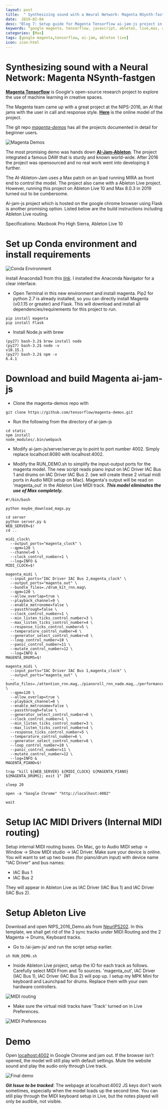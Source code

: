 ```yaml
---
layout: post
title:  " Synthesizing sound with a Neural Network: Magenta NSynth-fastgen"
date:  2019-02-04
desc: "Blog 7: Setup guide for Magenta Tensorflow ai-jam-js project in Ableton Live"
keywords: “google magenta, tensorflow, javascript, ableton, live,max, audio engineering, art, music, music technology, computer science, internet, artificial intelligence, machine learning,music production, midi, ai-duet"
categories: [Max]
tags: [google magenta,tensorflow, ai-jam, ableton live]
icon: icon-html
---
```


# **Synthesizing sound with a Neural Network: Magenta NSynth-fastgen**

[**Magenta Tensorflow**](https://magenta.tensorflow.org/) is Google's open-source research project to explore the use of machine learning in creative spaces.

The Magenta team came up with a great project at the NIPS-2016, an AI that jams with the user in call and response style. [**Here**](https://experiments.withgoogle.com/ai-duet) is the online model of the project. 

The git repo [*magenta-demos*](https://github.com/tensorflow/magenta-demos) has all the projects documented in detail for beginner users. 

<img src="{{ site.baseurl }}/static/assets/img/blog/magenta/magenta-demos.png" alt="Magenta Demos" class="center" />

The most promising demo was hands down [**AI-Jam-Ableton**](https://github.com/tensorflow/magenta-demos/tree/master/ai-jam-ableton). The project integrated a famous DAW that is sturdy and known world-wide. After 2016 the project was opensourced and no real work went into developing it further.

The AI-Ableton-Jam uses a Max patch on an Ipad running MIRA as front end to control  the model. The project also came with a Ableton Live project. However, running this project on Ableton Live 10 and Max 8.0.3 in 2019 turned out to be cumbersome. 

Ai-jam-js project which is hosted on the google chrome browser using Flask is another promising option. Listed below are the build instructions including Ableton Live routing. 

Specifications: Macbook Pro High Sierra, Ableton Live 10
# Set up Conda environment and install requirements

<img src="{{ site.baseurl }}/static/assets/img/blog/magenta/conda-env.png" alt="Conda Environment" class="center" />

Install Anaconda3 from this [*link*](https://www.anaconda.com/distribution/). I installed the Anaconda Navigator for a clear interface. 

* Open Terminal in this new environment and install magenta. Pip2 for python 2.7 is already installed, so you can directly install Magenta (v0.1.15 or greater) and Flask. This will download and install all dependencies/requirements for this project to run.

```
pip install magenta
pip install Flask
```

* Install Node.js with brew

```
(py27) bash-3.2$ brew install node
(py27) bash-3.2$ node -v
v10.15.1
(py27) bash-3.2$ npm -v
6.4.1 
```


# Download and build Magenta ai-jam-js

* Clone the magenta-demos repo with 

```git clone https://github.com/tensorflow/magenta-demos.git```

* Run the following from the directory of ai-jam-js

```
cd static
npm install
node_modules/.bin/webpack
```

* Modify ai-jam-js/server/server.py to point to port number 4002. Simply replace localhost:8080 with localhost:4002.


* Modify the RUN\_DEMO.sh to simplify the input-output ports for the magenta model. The new script reads piano input on IAC Driver IAC Bus 1 and drums on IAC Driver IAC Bus 2. (we will create these 2 virtual midi ports in Audio MIDI setup on Mac). Magenta's output will be read on 'magenta_out' in the Ableton Live MIDI track. ***This model eliminates the use of Max completely.***

```
#!/bin/bash

python maybe_download_mags.py

cd server
python server.py &
WEB_SERVER=$!
cd ..

midi_clock\
  --output_ports="magenta_clock" \
  --qpm=120 \
  --channel=0 \
  --clock_control_number=1 \
  --log=INFO &
MIDI_CLOCK=$!

magenta_midi \
  --input_ports="IAC Driver IAC Bus 2,magenta_clock" \
  --output_ports="magenta_out" \
  --bundle_files=./drum_kit_rnn.mag\
  --qpm=120 \
  --allow_overlap=true \
  --playback_channel=9 \
  --enable_metronome=false \
  --passthrough=false \
  --clock_control_number=1 \
  --min_listen_ticks_control_number=3 \
  --max_listen_ticks_control_number=4 \
  --response_ticks_control_number=5 \
  --temperature_control_number=6 \
  --generator_select_control_number=8 \
  --loop_control_number=10 \
  --panic_control_number=11 \
  --mutate_control_number=12 \
  --log=INFO &
MAGENTA_DRUMS=$!

magenta_midi \
  --input_ports="IAC Driver IAC Bus 1,magenta_clock" \
  --output_ports="magenta_out" \
  --bundle_files=./attention_rnn.mag,./pianoroll_rnn_nade.mag,./performance.mag \
  --qpm=120 \
  --allow_overlap=true \
  --playback_channel=0 \
  --enable_metronome=false \
  --passthrough=false \
  --generator_select_control_number=0 \
  --clock_control_number=1 \
  --min_listen_ticks_control_number=3 \
  --max_listen_ticks_control_number=4 \
  --response_ticks_control_number=5 \
  --temperature_control_number=6 \
  --generator_select_control_number=8 \
  --loop_control_number=10 \
  --panic_control_number=11 \
  --mutate_control_number=12 \
  --log=INFO &
MAGENTA_PIANO=$!

trap "kill ${WEB_SERVER} ${MIDI_CLOCK} ${MAGENTA_PIANO} ${MAGENTA_DRUMS}; exit 1" INT

sleep 20

open -a "Google Chrome" "http://localhost:4002"

wait

```


# Setup IAC MIDI Drivers (Internal MIDI routing)

Setup internal MIDI routing buses. On Mac, go to Audio MIDI setup -> Window -> Show MIDI studio -> IAC Driver. Make sure your device is online.  You will want to set up two buses (for piano/drum input) with device name "IAC Driver" and bus names:

* IAC Bus 1
* IAC Bus 2

They will appear in Ableton Live as IAC Driver (IAC Bus 1) and IAC Driver (IAC Bus 2).


# Setup Ableton Live

Download and open NIPS\_2016\_Demo.als from [NeurIPS202](https://github.com/tnn1t1s/NeurIPS202). In this template, we shall get rid of the 3 sync tracks under MIDI Routing and the 2 Magenta -> Drums, Keyboard tracks.

* Go to /ai-jam-js/ and run the script setup earlier. 
```
sh RUN_DEMO.sh
```

* Inside Ableton Live project, setup the IO for each track as follows. Carefully select MIDI From and To sources. 'magenta_out', IAC Driver (IAC Bus 1), IAC Driver (IAC Bus 2) will pop up. I setup my MPK Mini for keyboard and Launchpad for drums. Replace them with your own hardware controllers.

<img src="{{ site.baseurl }}/static/assets/img/blog/magenta/live-track-routing.png" alt="MIDI routing" class="center" />


* Make sure the virtual midi tracks have 'Track' turned on in Live Preferences. 

<img src="{{ site.baseurl }}/static/assets/img/blog/magenta/midi-track-preferences.png" alt="MIDI Preferences" class="center" />


# Demo
Open [localhost:4002](http://localhost:4002) in Google Chrome and jam out. If the browser isn't opened, the model will still play with default settings. Mute the website sound and play the audio only through Live track.

<img src="{{ site.baseurl }}/static/assets/img/blog/magenta/demo.png" alt="Final demo" class="center" />

***Git Issue to be tracked***: The webpage at localhost:4002 JS keys don't work sometimes, especially when the model loads up the second time. You can still play through the MIDI keyboard setup in Live, but the notes played will only be audible, not visible. 

